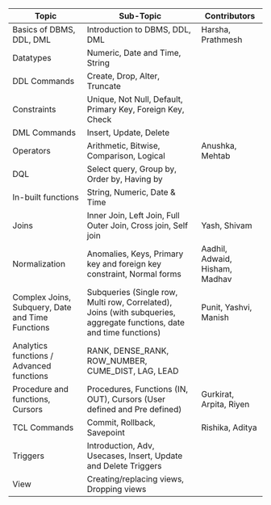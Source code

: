 | Topic                                        | Sub-Topic                                                  | Contributors                  |
|----------------------------------------------|------------------------------------------------------------|-------------------------------|
| Basics of DBMS, DDL, DML                     | Introduction to DBMS, DDL, DML                             | Harsha, Prathmesh             |
| Datatypes                                    | Numeric, Date and Time, String                             |                               |
| DDL Commands                                 | Create, Drop, Alter, Truncate                              |                               |
| Constraints                                  | Unique, Not Null, Default, Primary Key, Foreign Key, Check |                               |
| DML Commands                                 | Insert, Update, Delete                                     |                               |
| Operators                                    | Arithmetic, Bitwise, Comparison, Logical                   | Anushka, Mehtab               |
| DQL                                          | Select query, Group by, Order by, Having by                |                               |
| In-built functions                          | String, Numeric, Date & Time                               |                               |
| Joins                                        | Inner Join, Left Join, Full Outer Join, Cross join, Self join | Yash, Shivam                  |
| Normalization                                | Anomalies, Keys, Primary key and foreign key constraint, Normal forms | Aadhil, Adwaid, Hisham, Madhav |
| Complex Joins, Subquery, Date and Time Functions | Subqueries (Single row, Multi row, Correlated), Joins (with subqueries, aggregate functions, date and time functions) | Punit, Yashvi, Manish          |
| Analytics functions / Advanced functions    | RANK, DENSE_RANK, ROW_NUMBER, CUME_DIST, LAG, LEAD         |                               |
| Procedure and functions, Cursors            | Procedures, Functions (IN, OUT), Cursors (User defined and Pre defined) | Gurkirat, Arpita, Riyen       |
| TCL Commands                                | Commit, Rollback, Savepoint                                 | Rishika, Aditya               |
| Triggers                                     | Introduction, Adv, Usecases, Insert, Update and Delete Triggers |                               |
| View                                         | Creating/replacing views, Dropping views                   |                               |

